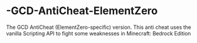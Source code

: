 # -GCD-AntiCheat-ElementZero
The GCD AntiCheat (ElementZero-specific) version. This anti cheat uses the vanilla Scripting API to fight some weaknesses in Minecraft: Bedrock Edition
